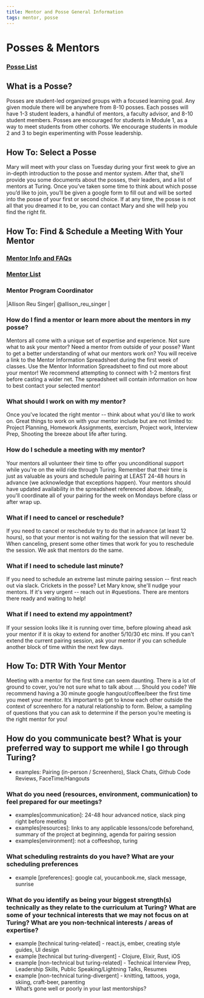```yaml
---
title: Mentor and Posse General Information
tags: mentor, posse
---
```


# Posses & Mentors

### [Posse List](https://docs.google.com/document/d/1OKjq08T6Wrw9IZi_lAGCHvVbWFRItvI966SLstMXVew/edit?usp=sharing)

## What is a Posse?

Posses are student-led organized groups with a focused learning goal. Any given module there will be anywhere from 8-10 posses. Each posses will have 1-3 student leaders, a handful of mentors, a faculty advisor, and 8-10 student members. Posses are encouraged for students in Module 1, as a way to meet students from other cohorts. We encourage students in module 2 and 3 to begin experimenting with Posse leadership.

## How To: Select a Posse

Mary will meet with your class on Tuesday during your first week to give an in-depth introduction to the posse and mentor system. After that, she’ll provide you some documents about the posses, their leaders, and a list of mentors at Turing. Once you’ve taken some time to think about which posse you’d like to join, you’ll be given a google form to fill out and will be sorted into the posse of your first or second choice. If at any time, the posse is not all that you dreamed it to be, you can contact Mary and she will help you find the right fit.

## How To: Find & Schedule a Meeting With Your Mentor

### [Mentor Info and FAQs](https://docs.google.com/document/d/1Q35fM3coYjnms9rkVem3FHVk44kW6qHp_-t99PBbczI/edit?usp=sharing)

### [Mentor List](https://docs.google.com/spreadsheets/d/1oxsATOSIdRZ78-Bj3GQY2LkIp0OV_sCN6GJVjtUuCl0/edit#gid=1600123372)

### Mentor Program Coordinator

|Allison Reu Singer| @allison_reu_singer |

### How do I find a mentor or learn more about the mentors in my posse?

Mentors all come with a unique set of expertise and experience. Not sure what to ask your mentor? Need a mentor from outside of your posse? Want to get a better understanding of what our mentors work on?
You will receive a link to the Mentor Information Spreadsheet during the first week of classes. Use the Mentor Information Spreadsheet to find out more about your mentor! We recommend attempting to connect with 1-2 mentors first before casting a wider net. The spreadsheet will contain information on how to best contact your selected mentor!

### What should I work on with my mentor?

Once you've located the right mentor -- think about what you'd like to work on. Great things to work on with your mentor include but are not limited to: Project Planning, Homework Assignments, exercism, Project work, Interview Prep, Shooting the breeze about life after turing.

### How do I schedule a meeting with my mentor?

Your mentors all volunteer their time to offer you unconditional support while you're on the wild ride through Turing. Remember that their time is just as valuable as yours and schedule pairing at LEAST 24-48 hours in advance (we acknowledge that exceptions happen). Your mentors should have updated availability in the spreadsheet referenced above. Ideally, you'll coordinate all of your pairing for the week on Mondays before class or after wrap up.

### What if I need to cancel or reschedule?

If you need to cancel or reschedule try to do that in advance (at least 12 hours), so that your mentor is not waiting for the session that will never be. When canceling, present some other times that work for you to reschedule the session. We ask that mentors do the same.

### What if I need to schedule last minute?

If you need to schedule an extreme last minute pairing session -- first reach out via slack. Crickets in the posse? Let Mary know, she'll nudge your mentors. If it's very urgent -- reach out in #questions. There are mentors there ready and waiting to help!

### What if I need to extend my appointment?

If your session looks like it is running over time, before plowing ahead ask your mentor if it is okay to extend for another 5/10/30 etc mins.
If you can't extend the current pairing session, ask your mentor if you can schedule another block of time within the next few days.

## How To: DTR With Your Mentor

Meeting with a mentor for the first time can seem daunting. There is a lot of ground to cover, you’re not sure what to talk about …. Should you code? We recommend having a 30 minute google hangout/coffee/beer the first time you meet your mentor. It’s important to get to know each other outside the context of screenhero for a natural relationship to form. Below, a sampling of questions that you can ask to determine if the person you’re meeting is the right mentor for you!

## How do you communicate best? What is your preferred way to support me while I go through Turing?

- examples: Pairing (in-person / Screenhero), Slack Chats, Github Code Reviews, FaceTime/Hangouts

### What do you need (resources, environment, communication) to feel prepared for our meetings?
- examples[communication]: 24-48 hour advanced notice, slack ping right before meeting
- examples[resources]: links to any applicable lessons/code beforehand, summary of the project at beginning, agenda for pairing session
- examples[environment]: not a coffeeshop, turing

### What scheduling restraints do you have? What are your scheduling preferences

- example [preferences]: google cal, youcanbook.me, slack message, sunrise

### What do you identify as being your biggest strength(s) technically as they relate to the curriculum at Turing? What are some of your technical interests that we may not focus on at Turing? What are you non-technical interests / areas of expertise?

- example [technical turing-related] - react.js, ember, creating style guides, UI design
- example [technical but turing-divergent] - Clojure, Elixir, Rust, iOS
- example [non-technical but turing-related] - Technical Interview Prep, Leadership Skills, Public Speaking/Lightning Talks, Resumes
- example [non-technical turing-divergent] - knitting, tattoos, yoga, skiing, craft-beer, parenting
- What’s gone well or poorly in your last mentorships?
